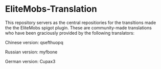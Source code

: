 # EliteMobs-Translation
This repository servers as the central repositiories for the transltions made the the EliteMobs spigot plugin. These are community-made translations who have been graciously provided by the following translators:

 Chinese version: qsefthuopq 
 
 Russian version: myfbone
 
 German version: Cupax3
